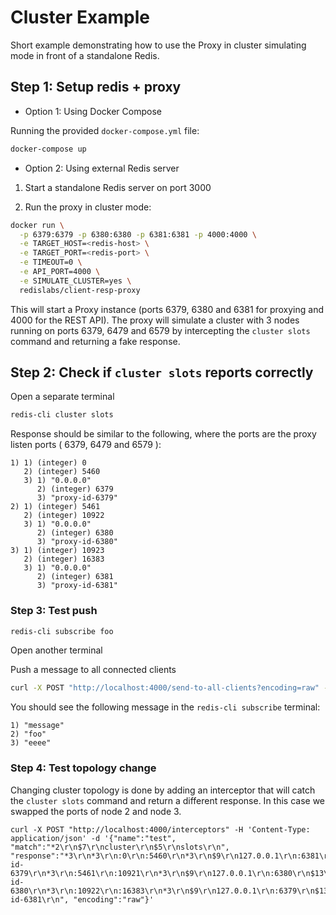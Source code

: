 # Cluster Example

Short example demonstrating how to use the Proxy in cluster simulating mode in front of a standalone Redis.

## Step 1: Setup redis + proxy

- Option 1: Using Docker Compose

Running the provided `docker-compose.yml` file:

```bash
docker-compose up
```

- Option 2: Using external Redis server

1. Start a standalone Redis server on port 3000

2. Run the proxy in cluster mode:
```bash
docker run \
  -p 6379:6379 -p 6380:6380 -p 6381:6381 -p 4000:4000 \
  -e TARGET_HOST=<redis-host> \
  -e TARGET_PORT=<redis-port> \
  -e TIMEOUT=0 \
  -e API_PORT=4000 \
  -e SIMULATE_CLUSTER=yes \
  redislabs/client-resp-proxy

```
This will start a Proxy instance (ports 6379, 6380 and 6381 for proxying and 4000 for the REST API).
The proxy will simulate a cluster with 3 nodes running on ports 6379, 6479 and 6579 by intercepting the `cluster slots` command and returning a fake response.

## Step 2: Check if `cluster slots` reports correctly

Open a separate terminal

```bash
redis-cli cluster slots
```

Response should be similar to the following, where the ports are the proxy listen ports ( 6379, 6479 and 6579 ):
```
1) 1) (integer) 0
   2) (integer) 5460
   3) 1) "0.0.0.0"
      2) (integer) 6379
      3) "proxy-id-6379"
2) 1) (integer) 5461
   2) (integer) 10922
   3) 1) "0.0.0.0"
      2) (integer) 6380
      3) "proxy-id-6380"
3) 1) (integer) 10923
   2) (integer) 16383
   3) 1) "0.0.0.0"
      2) (integer) 6381
      3) "proxy-id-6381"
```

### Step 3: Test push

```bash
redis-cli subscribe foo
```

Open another terminal

Push a message to all connected clients
```bash
curl -X POST "http://localhost:4000/send-to-all-clients?encoding=raw" -H 'Content-Type: application/json' -d '{"data": ">3\r\n$7\r\nmessage\r\n$3\r\nfoo\r\n$4\r\neeee\r\n"}'
```

You should see the following message in the `redis-cli subscribe` terminal:
```
1) "message"
2) "foo"
3) "eeee"
```

### Step 4: Test topology change

Changing cluster topology is done by adding an interceptor that will catch the `cluster slots` command and return a different response. In this case we swapped the ports of node 2 and node 3.
```
curl -X POST "http://localhost:4000/interceptors" -H 'Content-Type: application/json' -d '{"name":"test", "match":"*2\r\n$7\r\ncluster\r\n$5\r\nslots\r\n", "response":"*3\r\n*3\r\n:0\r\n:5460\r\n*3\r\n$9\r\n127.0.0.1\r\n:6381\r\n$13\r\nproxy-id-6379\r\n*3\r\n:5461\r\n:10921\r\n*3\r\n$9\r\n127.0.0.1\r\n:6380\r\n$13\r\nproxy-id-6380\r\n*3\r\n:10922\r\n:16383\r\n*3\r\n$9\r\n127.0.0.1\r\n:6379\r\n$13\r\nproxy-id-6381\r\n", "encoding":"raw"}'
```
